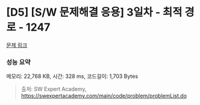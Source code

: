 # [D5] [S/W 문제해결 응용] 3일차 - 최적 경로 - 1247 

[문제 링크](https://swexpertacademy.com/main/code/problem/problemDetail.do?contestProbId=AV15OZ4qAPICFAYD) 

### 성능 요약

메모리: 22,768 KB, 시간: 328 ms, 코드길이: 1,703 Bytes



> 출처: SW Expert Academy, https://swexpertacademy.com/main/code/problem/problemList.do